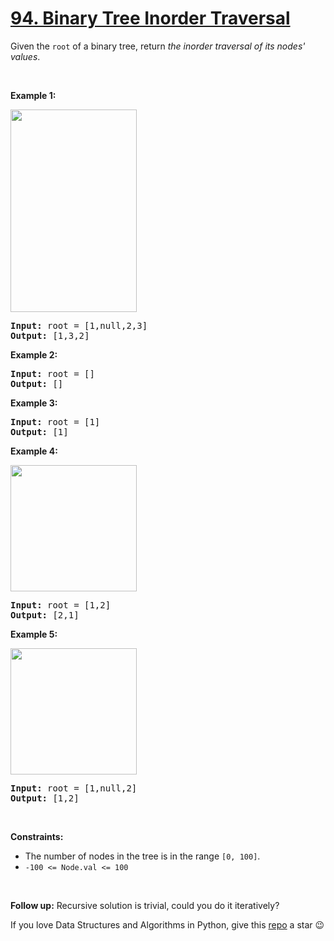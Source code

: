 # [94. Binary Tree Inorder Traversal][title]

<p>Given the <code>root</code> of a binary tree, return <em>the inorder traversal of its nodes' values</em>.</p>
<p> </p>
<p><strong>Example 1:</strong></p>
<img alt="" src="https://assets.leetcode.com/uploads/2020/09/15/inorder_1.jpg" style="width: 202px; height: 324px;"/>
<pre><strong>Input:</strong> root = [1,null,2,3]
<strong>Output:</strong> [1,3,2]
</pre>
<p><strong>Example 2:</strong></p>
<pre><strong>Input:</strong> root = []
<strong>Output:</strong> []
</pre>
<p><strong>Example 3:</strong></p>
<pre><strong>Input:</strong> root = [1]
<strong>Output:</strong> [1]
</pre>
<p><strong>Example 4:</strong></p>
<img alt="" src="https://assets.leetcode.com/uploads/2020/09/15/inorder_5.jpg" style="width: 202px; height: 202px;"/>
<pre><strong>Input:</strong> root = [1,2]
<strong>Output:</strong> [2,1]
</pre>
<p><strong>Example 5:</strong></p>
<img alt="" src="https://assets.leetcode.com/uploads/2020/09/15/inorder_4.jpg" style="width: 202px; height: 202px;"/>
<pre><strong>Input:</strong> root = [1,null,2]
<strong>Output:</strong> [1,2]
</pre>
<p> </p>
<p><strong>Constraints:</strong></p>
<ul>
<li>The number of nodes in the tree is in the range <code>[0, 100]</code>.</li>
<li><code>-100 &lt;= Node.val &lt;= 100</code></li>
</ul>
<p> </p>
<strong>Follow up:</strong> Recursive solution is trivial, could you do it iteratively?

If you love Data Structures and Algorithms in Python, give this [repo][me] a star :wink:

[title]: https://leetcode.com/problems/binary-tree-inorder-traversal
[me]: https://github.com/bumblebee211196/awesome-python-leetcode